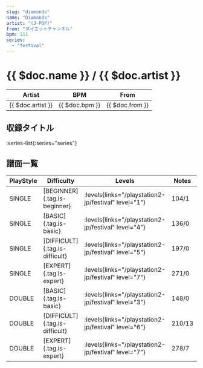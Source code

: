 ```yaml
---
slug: "diamonds"
name: "Diamonds"
artist: "(J-POP)"
from: "ダイエットチャンネル"
bpm: 111
series:
  - "festival"
---
```


# {{ $doc.name }} / {{ $doc.artist }}

|Artist|BPM|From|
|------|---|----|
|{{ $doc.artist }}|{{ $doc.bpm }}|{{ $doc.from }}|

## 収録タイトル

:series-list{:series="series"}

## 譜面一覧

|PlayStyle|Difficulty|Levels|Notes|Movie|
|---------|----------|------|-----|-----|
|SINGLE|[BEGINNER]{.tag.is-beginner}|<div class="field is-grouped is-grouped-multiline"> :levels{links="/playstation2-jp/festival" level="1"}</div>|104/1||
|SINGLE|[BASIC]{.tag.is-basic}|<div class="field is-grouped is-grouped-multiline"> :levels{links="/playstation2-jp/festival" level="4"}</div>|136/0||
|SINGLE|[DIFFICULT]{.tag.is-difficult}|<div class="field is-grouped is-grouped-multiline"> :levels{links="/playstation2-jp/festival" level="5"}</div>|197/0||
|SINGLE|[EXPERT]{.tag.is-expert}|<div class="field is-grouped is-grouped-multiline"> :levels{links="/playstation2-jp/festival" level="7"}</div>|271/0||
|DOUBLE|[BASIC]{.tag.is-basic}|<div class="field is-grouped is-grouped-multiline"> :levels{links="/playstation2-jp/festival" level="3"}</div>|148/0||
|DOUBLE|[DIFFICULT]{.tag.is-difficult}|<div class="field is-grouped is-grouped-multiline"> :levels{links="/playstation2-jp/festival" level="6"}</div>|210/13||
|DOUBLE|[EXPERT]{.tag.is-expert}|<div class="field is-grouped is-grouped-multiline"> :levels{links="/playstation2-jp/festival" level="7"}</div>|278/7||
